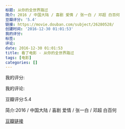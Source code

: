 ```yaml
---
标题: 从你的全世界路过
简介: 2016 / 中国大陆 / 喜剧 爱情 / 张一白 / 邓超 白百何
豆瓣评分: '5.4'
链接: https://movie.douban.com/subject/26280528/
创建时间: '2016-12-30 01:01:53'
我的评分:
标签:
评论:
date: 2016-12-30 01:01:53
title: 看了电影 - 从你的全世界路过
tags: [电影]
categories: []
---
```


我的评分:

我的评论:

豆瓣评分:5.4

简介:2016 / 中国大陆 / 喜剧 爱情 / 张一白 / 邓超 白百何

[豆瓣链接](https://movie.douban.com/subject/26280528/)

